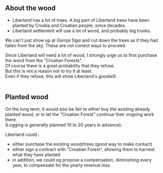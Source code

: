 
About the wood
--------------
* Liberland has a lot of trees. A big part of Liberland trees have been planted by Croatia and Croatian people, since decades.
* Liberland settlement will use a lot of wood, and probably big trunks.  

We can't just show up at <i>Gornja Siga</i> and cut down the trees as if they had fallen from the sky.
These are not correct ways to proceed.

Since Liberland will need a lot of wood, I strongly urge us to first purchase the wood from the "Croatian Forests".  
Of course there is a great probability that they refuse.  
But this is not a reason not to try it at least.  
Even if they refuse, this will show Liberland's goodwill.  
<br>

Planted wood
------------
On the long term, it would also be fair to either buy the existing already planted wood,
or to let the "Croatian Forest" continue their ongoing work there.  
(Logging is generally planned 10 to 20 years in advance).

Liberland could :
* either purchase the existing wood/trees (good way to make contact)
* either sign a contract with "Croatian Forest", allowing them to harvest what they have planted
* in addition, we could eg propose a compensation, diminishing every year, to compensate for the yearly revenue loss
<br>


<!--
proposer d'échanger eg des droits d'exploitation dans GS contre du terrain à l'extérieur.

You cannot propose 0$ for something to somebody who thinks that the something has value.
Not only has value, but brings him revenue every year.

In October 2023,
a very necessary (but probably not so easy) task seems to open negociations with "Croatian Forest" 
concerning Liberland settlement and the existing presence of  "Croatian Forest" in <i>Gornja Siga</i>.  

This could be advantageous for both sides.
This would allow Croatia to officially own the concerned pieces of land.

Before opening negociations, we must prepare them.

Une façon toute bête de prendre contact avec "Croatian Forests" serait de leur proposer d'acheter du terrain à proximité de LL.
Du terrain utile pour nous, eg pour embarcadère, pour commencer à créer une zone tampon.

il faut :
* recenser les LL croates
* on devrait identifier les interlocuteurs
* monter un groupe de travail pour aller au contact avec les Croates. ça existe sans doute déjà.
* chiffrer le CA annuel de l'exploitation du bois à Gornja Siga
-->



<!--
to come on <i>Gornja Siga</i> and simply cut trees as if they were planted by us.
-->
